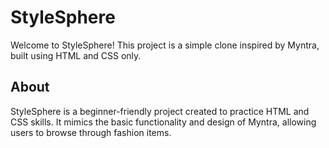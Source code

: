 # StyleSphere

Welcome to StyleSphere! This project is a simple clone inspired by Myntra, built using HTML and CSS only.

## About

StyleSphere is a beginner-friendly project created to practice HTML and CSS skills. It mimics the basic functionality and design of Myntra, allowing users to browse through fashion items.
